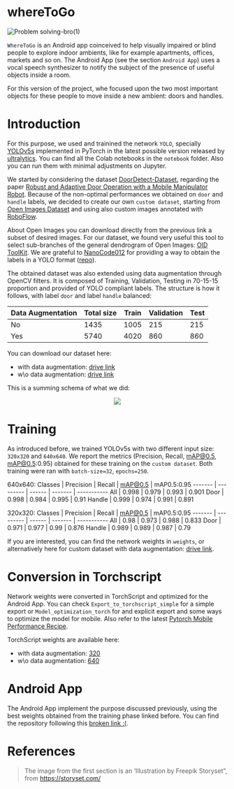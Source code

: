 # whereToGo
![Problem solving-bro(1)](https://user-images.githubusercontent.com/50915778/119220078-ec9fb280-bae8-11eb-9843-946f83acef35.png)

`WhereToGo` is an Android app coinceived to help visually impaired or blind people to explore indoor ambients, like for example apartments, offices, markets and so on. The Android App (see the section `Android App`) uses a vocal speech synthesizer to notify the subject of the presence of useful objects inside a room. 

For this version of the project, whe focused upon the two most important objects for these people to move inside a new ambient: doors and handles.

# Introduction
For this purpose, we used and trainined the network `YOLO`, specially [YOLOv5s](https://github.com/ultralytics/yolov5) implemented in PyTorch in the latest possible version released by [ultralytics](https://ultralytics.com/). You can find all the Colab notebooks in the `notebook` folder. Also you can run them with minimal adjustments on Jupyter.

We started by considering the dataset [DoorDetect-Dataset](https://github.com/MiguelARD/DoorDetect-Dataset), regarding the paper [Robust and Adaptive Door Operation with a Mobile Manipulator Robot](https://arxiv.org/abs/1902.09051). Because of the non-optimal performances we obtained on `door` and `handle` labels, we decided to create our own `custom dataset`, starting from [Open Images Dataset](https://storage.googleapis.com/openimages/web/index.html) and using also custom images annotated with [RoboFlow](https://roboflow.com/).

About Open Images you can download directly from the previous link a subset of desired images. For our dataset, we found very useful this tool to select sub-branches of the general dendrogram of Open Images: [OID ToolKit](https://github.com/EscVM/OIDv4_ToolKit). We are grateful to [NanoCode012](https://github.com/NanoCode012) for providing a way to obtain the labels in a YOLO format ([repo](https://github.com/NanoCode012/OIDv6_ToolKit_Download_Open_Images_Support_Yolo_Format.git)).

The obtained dataset was also extended using data augmentation through OpenCV filters. It is composed of Training, Validation, Testing in 70-15-15 proportion and provided of YOLO compliant labels. The structure is how it follows, with label `door` and label `handle` balanced:

Data Augmentation | Total size | Train | Validation | Test
-------------- | ---------- | ----- | ---------- | ----
No | 1435 | 1005 | 215 | 215
Yes | 5740 | 4020 | 860 | 860

You can download our dataset here:
* with data augmentation: [drive link](https://drive.google.com/file/d/1FP9JiH5007FYb1c1I9NiMXqRGcvs1FgE/view?usp=sharing)
* w\o data augmentation: [drive link](https://drive.google.com/file/d/10lpGb3cVTmKh2YXOxObq_v61ImeliROf/view?usp=sharing)

This is a summing schema of what we did:

<p align="center">
  <img src="https://github.com/virtualms/whereToGo/blob/main/demoPics/sisdig_workflow.jpg">
</p>

# Training
As introduced before, we trained YOLOv5s with two different input size: `320x320` and `640x640`. We report the metrics (Precision, Recall, mAP@0.5, mAP@0.5:0.95) obtained for these training on the `custom dataset`. Both training were ran with `batch-size=32`, `epochs=250`.

640x640:
Classes | Precision | Recall | mAP@0.5 | mAP0.5:0.95
------- | --------- | ------ | ------- | -----------
All | 0.998 | 0.979 | 0.993 | 0.901
Door | 0.998 | 0.984 | 0.995 | 0.91
Handle | 0.999 | 0.974 | 0.991 | 0.891

320x320:
Classes | Precision | Recall | mAP@0.5 | mAP0.5:0.95
------- | --------- | ------ | ------- | -----------
All | 0.98 | 0.973 | 0.988 | 0.833
Door | 0.971 | 0.977 | 0.99 | 0.876
Handle | 0.989 | 0.989 | 0.987 | 0.79

If you are interested, you can find the network weights in `weights`, or alternatively here for custom dataset with data augmentation: [drive link](https://drive.google.com/drive/folders/1W5yXhwJ8yTndKcrgqteBQXrmCLoTdsWv?usp=sharing).

# Conversion in Torchscript
Network weights were converted in TorchScript and optimized for the Android App. You can check `Export_to_torchscript_simple` for a simple export or `Model_optimization_torch` for and explicit export and some ways to optimize the model for mobile. Also refer to the latest [Pytorch Mobile Performance Recipe](https://pytorch.org/tutorials/recipes/mobile_perf.html?highlight=mobile).

TorchScript weights are available here:
* with data augmentation: [320](https://drive.google.com/file/d/1-OEeQ3bsIkjnCDLhiXPziKCdOU_sHCLH/view?usp=sharing)
* w\o data augmentation: [640](https://drive.google.com/file/d/1-KceBOglxJCBCVGx5MXBpItcteOyo2ZF/view?usp=sharing) 
 
# Android App
The Android App implement the purpose discussed previously, using the best weights obtained from the training phase linked before. You can find the repository following this [broken link :(]().

# References
> The image from the first section is an ‘Illustration by Freepik Storyset", from https://storyset.com/ 
